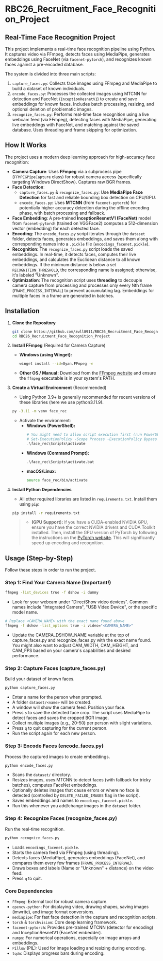 # RBC26_Recruitment_Face_Recognition_Project

## Real-Time Face Recognition Project

This project implements a real-time face recognition pipeline using Python. It captures video via FFmpeg, detects faces using MediaPipe, generates embeddings using FaceNet (via `facenet-pytorch`), and recognizes known faces against a pre-encoded database.

The system is divided into three main scripts:

1.  `capture_faces.py`: Collects face images using FFmpeg and MediaPipe to build a dataset of known individuals.
2.  `encode_faces.py`: Processes the collected images using MTCNN for detection and FaceNet (`InceptionResnetV1`) to create and save embeddings for known faces. Includes batch processing, resizing, and optional deletion of problematic images.
3.  `recognize_faces.py`: Performs real-time face recognition using a live webcam feed (via FFmpeg), detecting faces with MediaPipe, generating live embeddings with FaceNet, and matching against the saved database. Uses threading and frame skipping for optimization.

## How It Works

The project uses a modern deep learning approach for high-accuracy face recognition:

* **Camera Capture**: Uses **FFmpeg** via a subprocess pipe (`FFMPEGPipeCapture` class) for robust camera access (specifically targeting Windows DirectShow). Captures raw BGR frames.
* **Face Detection**:
    * `capture_faces.py` & `recognize_faces.py`: Use **MediaPipe Face Detection** for fast and reliable bounding box detection on CPU/GPU.
    * `encode_faces.py`: Uses **MTCNN** (from `facenet-pytorch`) for potentially higher accuracy detection during the offline encoding phase, with batch processing and fallback.
* **Face Embedding**: A pre-trained **InceptionResnetV1 (FaceNet)** model from `facenet-pytorch` (trained on VGGFace2) computes a 512-dimension vector (embedding) for each detected face.
* **Encoding**: The `encode_faces.py` script iterates through the `dataset` folder, detects faces, generates embeddings, and saves them along with corresponding names into a `.pickle` file (`encodings_facenet.pickle`).
* **Recognition**: The `recognize_faces.py` script loads the saved embeddings. In real-time, it detects faces, computes their live embeddings, and calculates the Euclidean distance to all known embeddings. If the minimum distance is below a set `RECOGNITION_THRESHOLD`, the corresponding name is assigned; otherwise, it's labeled "Unknown".
* **Optimization**: The recognition script uses **threading** to decouple camera capture from processing and processes only every Nth frame (`FRAME_PROCESS_INTERVAL`) to prevent accumulating lag. Embeddings for multiple faces in a frame are generated in batches.

## Installation

1.  **Clone the Repository**
    ```bash
    git clone https://github.com/zwll0911/RBC26_Recruitment_Face_Recognition_Project.git
    cd RBC26_Recruitment_Face_Recognition_Project
    ```

2.  **Install FFmpeg** (Required for Camera Capture)
    * **Windows (using Winget):**
        ```bash
        winget install --id=Gyan.FFmpeg -e
        ```
    * **Other OS / Manual:** Download from the [FFmpeg website](https://ffmpeg.org/download.html) and ensure the `ffmpeg` executable is in your system's PATH.

3.  **Create a Virtual Environment** (Recommended)
    * Using Python 3.9+ is generally recommended for recent versions of these libraries (here we use python3.11.9).
    ```bash
    py -3.11 -m venv face_rec
    ```
    * Activate the environment:
        * **Windows (PowerShell):**
            ```powershell
            # You might need to allow script execution first (run PowerShell as Administrator)
            # Set-ExecutionPolicy -Scope Process -ExecutionPolicy Bypass -Force
            .\face_rec\Scripts\activate
            ```
        * **Windows (Command Prompt):**
            ```cmd
            .\face_rec\Scripts\activate.bat
            ```
        * **macOS/Linux:**
            ```bash
            source face_rec/bin/activate
            ```

4.  **Install Python Dependencies**
    * All other required libraries are listed in `requirements.txt`. Install them using `pip`:
    ```bash
    pip install -r requirements.txt
    ```
    > * **(GPU Support):** If you have a CUDA-enabled NVIDIA GPU, ensure you have the correct NVIDIA drivers and CUDA Toolkit installed. Then, install the GPU version of PyTorch by following the instructions on the [PyTorch website](https://pytorch.org/get-started/locally/). This will significantly speed up encoding and recognition.

## Usage (Step-by-Step)

Follow these steps in order to run the project.

### Step 1: Find Your Camera Name (Important!)

```bash
ffmpeg -list_devices true -f dshow -i dummy
```

- Look for your webcam under "DirectShow video devices". Common names include "Integrated Camera", "USB Video Device", or the specific model name.

```bash
# Replace <CAMERA_NAME> with the exact name found above
ffmpeg -f dshow -list_options true -i video="<CAMERA_NAME>"
```

- Update the CAMERA_DSHOW_NAME variable at the top of capture_faces.py and recognize_faces.py with the exact name found. You might also want to adjust CAM_WIDTH, CAM_HEIGHT, and CAM_FPS based on your camera's capabilities and desired performance.

### Step 2: Capture Faces (capture_faces.py)

Build your dataset of known faces.

```bash
python capture_faces.py
```

- Enter a name for the person when prompted.
- A folder `dataset/<name>` will be created.
- A window will show the camera feed. Position your face.
- Press `s` to save the detected face crop. The script uses MediaPipe to detect faces and saves the cropped BGR image.
- Collect multiple images (e.g., 20-50) per person with slight variations.
- Press `q` to quit capturing for the current person.
- Run the script again for each new person.

### Step 3: Encode Faces (encode_faces.py)

Process the captured images to create embeddings.

```bash
python encode_faces.py
```

- Scans the `dataset/` directory.
- Resizes images, uses MTCNN to detect faces (with fallback for tricky batches), computes FaceNet embeddings.
- Optionally deletes images that cause errors or where no face is detected (controlled by `DELETE_FAILED_IMAGES` flag in the script).
- Saves embeddings and names to `encodings_facenet.pickle`.
- Run this whenever you add/change images in the `dataset` folder.

### Step 4: Recognize Faces (recognize_faces.py)

Run the real-time recognition.

```bash
python recognize_faces.py
```

- Loads `encodings_facenet.pickle`.
- Starts the camera feed via FFmpeg (using threading).
- Detects faces (MediaPipe), generates embeddings (FaceNet), and compares them every few frames (`FRAME_PROCESS_INTERVAL`).
- Draws boxes and labels (Name or "Unknown" + distance) on the video feed.
- Press `q` to quit.

### Core Dependencies

- `FFmpeg`: External tool for robust camera capture.
- `opencv-python`: For displaying video, drawing shapes, saving images (imwrite), and image format conversions.
- `mediapipe`: For fast face detection in the capture and recognition scripts.
- `torch` & `torchvision`: Core deep learning framework.
- `facenet-pytorch`: Provides pre-trained MTCNN (detector for encoding) and InceptionResnetV1 (FaceNet embedder).
- `numpy`: For numerical operations, especially on image arrays and embeddings.
- `Pillow` (PIL): Used for image loading and resizing during encoding.
- `tqdm`: Displays progress bars during encoding.
